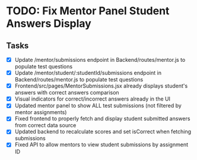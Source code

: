 # TODO: Fix Mentor Panel Student Answers Display

## Tasks
- [x] Update /mentor/submissions endpoint in Backend/routes/mentor.js to populate test questions
- [x] Update /mentor/student/:studentId/submissions endpoint in Backend/routes/mentor.js to populate test questions
- [x] Frontend/src/pages/MentorSubmissions.jsx already displays student's answers with correct answers comparison
- [x] Visual indicators for correct/incorrect answers already in the UI
- [x] Updated mentor panel to show ALL test submissions (not filtered by mentor assignments)
- [x] Fixed frontend to properly fetch and display student submitted answers from correct data source
- [x] Updated backend to recalculate scores and set isCorrect when fetching submissions
- [x] Fixed API to allow mentors to view student submissions by assignment ID
